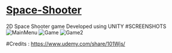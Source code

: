 # <a href="https://play.google.com/store/apps/details?id=com.satshina.SpaceMayhem">Space-Shooter<a>
2D Space Shooter game Developed using UNITY
#SCREENSHOTS
![MainMenu](https://user-images.githubusercontent.com/44112210/72671900-c5aa1a00-3a77-11ea-8766-0124ebf28ccd.PNG)
![Game](https://user-images.githubusercontent.com/44112210/72671901-c5aa1a00-3a77-11ea-96f4-90b11d9695f5.PNG)
![Game2](https://user-images.githubusercontent.com/44112210/72671902-c5aa1a00-3a77-11ea-8938-b69b58e5e065.PNG)


#Credits : https://www.udemy.com/share/101Wjs/

